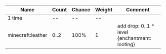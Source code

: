 | Name              | Count | Chance | Weight | Comment                                       |
| ----------------- | ----- | ------ | ------ | --------------------------------------------- |
| 1 time            |    -- |     -- |     -- |                                               |
| minecraft:leather |  0..2 |   100% |      1 | add drop: 0..1 * level {enchantment: looting} |